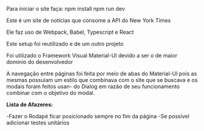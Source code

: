 Para iniciar o site faça:
npm install
npm run dev

Este é um site de notícias que consome a API do New York Times

Ele faz uso de Webpack, Babel, Typescript e React

Este setup foi reutilizado e de um outro projeto

Foi utilizado o Framework Visual Material-UI devido a ser o de maior dominío do desenvolvedor

A navegação entre páginas foi feita por meio de abas do Material-UI pois as mesmas
possuiam um estilo que combinava com o site que se buscava e os modais foram feitos usan-
do Dialog em razão de seu funcionamento combinar com o objetivo do modal.



**Lista de Afazeres:**


-Fazer o Rodapé ficar posicionado sempre no fim da página
-Se possível adicionar testes unitários
